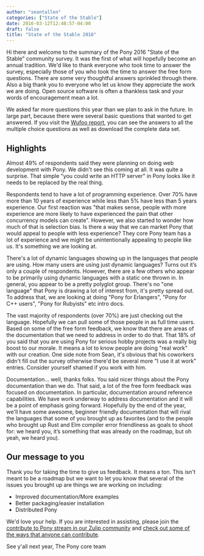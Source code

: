 ```yaml
---
author: "seantallen"
categories: ["State of the Stable"]
date: 2016-03-12T12:48:57-04:00
draft: false
title: "State of the Stable 2016"
---
```

Hi there and welcome to the summary of the Pony 2016 "State of the Stable" community survey. It was the first of what will hopefully become an annual tradition. We'd like to thank everyone who took time to answer the survey, especially those of you who took the time to answer the free form questions. There are some very thoughtful answers sprinkled through there. Also a big thank you to everyone who let us know they appreciate the work we are doing. Open source software is often a thankless task and your words of encouragement mean a lot.
<!-- more -->

We asked far more questions this year than we plan to ask in the future. In large part, because there were several basic questions that wanted to get answered. If you visit the [Wufoo report](https://seantallen.wufoo.com/reports/state-of-the-stable/), you can see the answers to all the multiple choice questions as well as download the complete data set.

## Highlights

Almost 49% of respondents said they were planning on doing web development with Pony. We didn't see this coming at all. It was quite a surprise. That simple "you could write an HTTP server" in Pony looks like it needs to be replaced by the real thing.

Respondents tend to have a lot of programming experience. Over 70% have more than 10 years of experience while less than 5% have less than 5 years experience. Our first reaction was "that makes sense, people with more experience are more likely to have experienced the pain that other concurrency models can create". However, we also started to wonder how much of that is selection bias. Is there a way that we can market Pony that would appeal to people with less experience? They core Pony team has a lot of experience and we might be unintentionally appealing to people like us. It's something we are looking at.

There's a lot of dynamic languages showing up in the languages that people are using. How many users are using just dynamic languages? Turns out it’s only a couple of respondents. However, there are a few others who appear to be primarily using dynamic languages with a static one thrown in. In general, you appear to be a pretty polyglot group. There's no "one language" that Pony is drawing a lot of interest from, it's pretty spread out. To address that, we are looking at doing "Pony for Erlangers", "Pony for C++ users", "Pony for Rubyists" etc intro docs.

The vast majority of respondents (over 70%) are just checking out the language. Hopefully we can pull some of those people in as full time users. Based on some of the free form feedback, we know that there are areas of the documentation that we need to address in order to do that. That 18% of you said that you are using Pony for serious hobby projects was a really big boost to our morale. It means a lot to know people are doing "real work" with our creation. One side note from Sean, it's obvious that his coworkers didn't fill out the survey otherwise there'd be several more "I use it at work" entries. Consider yourself shamed if you work with him.

Documentation... well, thanks folks. You said nicer things about the Pony documentation than we do. That said, a lot of the free form feedback was focused on documentation. In particular, documentation around reference capabilities. We have work underway to address documentation and it will be a point of emphasis going forward. Hopefully by the end of the year, we'll have some awesome, beginner friendly documentation that will rival the languages that some of you brought up as favorites (and to the people who brought up Rust and Elm compiler error friendliness as goals to shoot for: we heard you, it’s something that was already on the roadmap, but oh yeah, we heard you).

## Our message to you

Thank you for taking the time to give us feedback. It means a ton. This isn't meant to be a roadmap but we want to let you know that several of the issues you brought up are things we are working on including:

* Improved documentation/More examples
* Better packaging/easier installation
* Distributed Pony

We'd love your help. If you are interested in assisting, please join the [contribute to Pony stream in our Zulip community](https://ponylang.zulipchat.com/#narrow/stream/192795-contribute-to.20Pony) and [check out some of the ways that anyone can contribute](https://www.ponylang.io/contribute/").

See y'all next year,
The Pony core team
